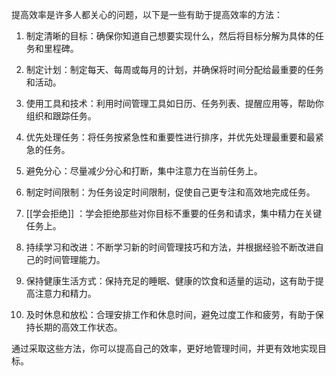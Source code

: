 

提高效率是许多人都关心的问题，以下是一些有助于提高效率的方法：

1. 制定清晰的目标：确保你知道自己想要实现什么，然后将目标分解为具体的任务和里程碑。

2. 制定计划：制定每天、每周或每月的计划，并确保将时间分配给最重要的任务和活动。

3. 使用工具和技术：利用时间管理工具如日历、任务列表、提醒应用等，帮助你组织和跟踪任务。

4. 优先处理任务：将任务按紧急性和重要性进行排序，并优先处理最重要和最紧急的任务。

5. 避免分心：尽量减少分心和打断，集中注意力在当前任务上。

6. 制定时间限制：为任务设定时间限制，促使自己更专注和高效地完成任务。

7. [[学会拒绝]]
：学会拒绝那些对你目标不重要的任务和请求，集中精力在关键任务上。

8. 持续学习和改进：不断学习新的时间管理技巧和方法，并根据经验不断改进自己的时间管理能力。

9. 保持健康生活方式：保持充足的睡眠、健康的饮食和适量的运动，这有助于提高注意力和精力。

10. 及时休息和放松：合理安排工作和休息时间，避免过度工作和疲劳，有助于保持长期的高效工作状态。

通过采取这些方法，你可以提高自己的效率，更好地管理时间，并更有效地实现目标。